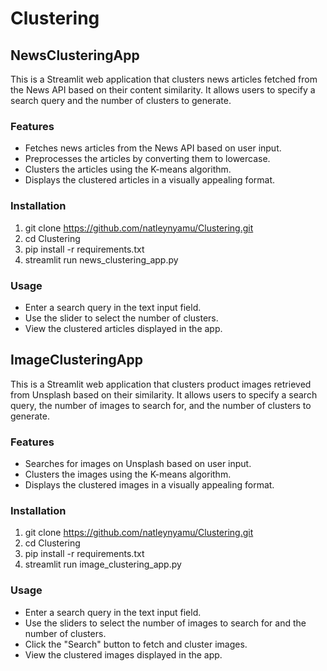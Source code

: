 # Clustering

## NewsClusteringApp
This is a Streamlit web application that clusters news articles fetched from the News API based on their content similarity. It allows users to specify a search query and the number of clusters to generate.

### Features
- Fetches news articles from the News API based on user input.
- Preprocesses the articles by converting them to lowercase.
- Clusters the articles using the K-means algorithm.
- Displays the clustered articles in a visually appealing format.

### Installation
1. git clone https://github.com/natleynyamu/Clustering.git
2. cd Clustering
3. pip install -r requirements.txt
4. streamlit run news_clustering_app.py

### Usage
- Enter a search query in the text input field.
- Use the slider to select the number of clusters.
- View the clustered articles displayed in the app.




## ImageClusteringApp
This is a Streamlit web application that clusters product images retrieved from Unsplash based on their similarity. It allows users to specify a search query, the number of images to search for, and the number of clusters to generate.

### Features
- Searches for images on Unsplash based on user input.
- Clusters the images using the K-means algorithm.
- Displays the clustered images in a visually appealing format.

### Installation
1. git clone https://github.com/natleynyamu/Clustering.git
2. cd Clustering
3. pip install -r requirements.txt
4. streamlit run image_clustering_app.py

### Usage
- Enter a search query in the text input field.
- Use the sliders to select the number of images to search for and the number of clusters.
- Click the "Search" button to fetch and cluster images.
- View the clustered images displayed in the app.
